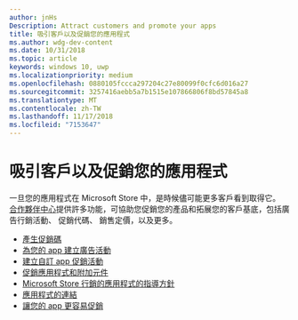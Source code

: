 ```yaml
---
author: jnHs
Description: Attract customers and promote your apps
title: 吸引客戶以及促銷您的應用程式
ms.author: wdg-dev-content
ms.date: 10/31/2018
ms.topic: article
keywords: windows 10, uwp
ms.localizationpriority: medium
ms.openlocfilehash: 0880105fccca297204c27e80099f0cfc6d016a27
ms.sourcegitcommit: 3257416aebb5a7b1515e107866806f8bd57845a8
ms.translationtype: MT
ms.contentlocale: zh-TW
ms.lasthandoff: 11/17/2018
ms.locfileid: "7153647"
---
```

# <a name="attract-customers-and-promote-your-apps"></a>吸引客戶以及促銷您的應用程式

一旦您的應用程式在 Microsoft Store 中，是時候儘可能更多客戶看到取得它。 [合作夥伴中心](https://partner.microsoft.com/dashboard)提供許多功能，可協助您促銷您的產品和拓展您的客戶基底，包括廣告行銷活動、 促銷代碼、 銷售定價，以及更多。

-   [產生促銷碼](generate-promotional-codes.md)
-   [為您的 app 建立廣告活動](create-an-ad-campaign-for-your-app.md)
-   [建立自訂 app 促銷活動](create-a-custom-app-promotion-campaign.md)
-   [促銷應用程式和附加元件](put-apps-and-add-ons-on-sale.md)
-   [Microsoft Store 行銷的應用程式的指導方針](app-marketing-guidelines.md)
-   [應用程式的連結](link-to-your-app.md)
-   [讓您的 app 更容易促銷](make-your-app-easier-to-promote.md)

 

 
